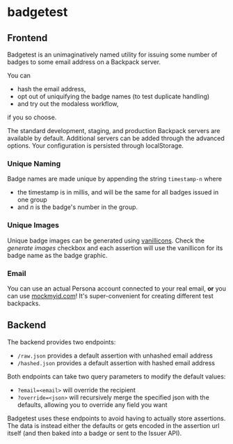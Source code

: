 # badgetest

## Frontend

Badgetest is an unimaginatively named utility for issuing some number
of badges to some email address on a Backpack server.

You can 

  * hash the email address, 
  * opt out of uniquifying the badge names (to test duplicate handling) 
  * and try out the modaless workflow, 

if you so choose.

The standard development, staging, and production Backpack servers are 
available by default. Additional servers can be added through the advanced
options. Your configuration is persisted through localStorage.

### Unique Naming

Badge names are made unique by appending the string `timestamp-n` where 

  * the timestamp is in millis, and will be the same for all badges issued in one group
  * and *n* is the badge's number in the group. 

### Unique Images

Unique badge images can be generated using [vanillicons][]. Check the *generate images*
checkbox and each assertion will use the vanillicon for its badge name as the badge 
graphic.

[vanillicons]: http://vanillicons.com

### Email

You can use an actual Persona account connected to your real email, **or** you 
can use [mockmyid.com](https://github.com/callahad/mockmyid)! It's super-convenient
for creating different test backpacks.

## Backend

The backend provides two endpoints:

  * `/raw.json` provides a default assertion with unhashed email address
  * `/hashed.json` provides a default assertion with hashed email address

Both endpoints can take two query parameters to modify the default values:

  * `?email=<email>` will override the recipient
  * `?override=<json>` will recursively merge the specified json with the defaults, 
    allowing you to override any field you want

Badgetest uses these endpoints to avoid having to actually store assertions. The
data is instead either the defaults or gets encoded in the assertion url itself
(and then baked into a badge or sent to the Issuer API). 